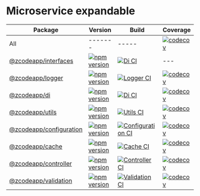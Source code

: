 # Microservice expandable

| Package | Version | Build | Coverage |
| ------- | ------- | ----- | -------- |
| All     | ------- | ----- | [![codecov](https://codecov.io/gh/zcodeapp/msexpandable/branch/main/graph/badge.svg?token=ZHJHX9L0CN)](https://app.codecov.io/gh/zcodeapp/msexpandable/tree/main/src) |
| [@zcodeapp/interfaces](src/interfaces) | [![npm version](https://img.shields.io/npm/v/@zcodeapp/interfaces.svg)](https://www.npmjs.com/package/@zcodeapp/interfaces) | [![Di CI](https://github.com/zcodeapp/msexpandable/actions/workflows/interfaces-workflow.yml/badge.svg?branch=main)](https://github.com/zcodeapp/msexpandable/actions/workflows/interfaces-workflow.yml) | --- |
| [@zcodeapp/logger](src/logger) | [![npm version](https://img.shields.io/npm/v/@zcodeapp/logger.svg)](https://www.npmjs.com/package/@zcodeapp/logger) | [![Logger CI](https://github.com/zcodeapp/msexpandable/actions/workflows/logger-workflow.yml/badge.svg?branch=main)](https://github.com/zcodeapp/msexpandable/actions/workflows/logger-workflow.yml) | [![codecov](https://codecov.io/gh/zcodeapp/msexpandable/branch/main/graph/badge.svg?token=ZHJHX9L0CN&flag=logger)](https://app.codecov.io/gh/zcodeapp/msexpandable/tree/main/src%2Flogger%2Fsrc) |
| [@zcodeapp/di](src/di) | [![npm version](https://img.shields.io/npm/v/@zcodeapp/di.svg)](https://www.npmjs.com/package/@zcodeapp/di) | [![Di CI](https://github.com/zcodeapp/msexpandable/actions/workflows/di-workflow.yml/badge.svg?branch=main)](https://github.com/zcodeapp/msexpandable/actions/workflows/di-workflow.yml) | [![codecov](https://codecov.io/gh/zcodeapp/msexpandable/branch/main/graph/badge.svg?token=ZHJHX9L0CN&flag=di)](https://app.codecov.io/gh/zcodeapp/msexpandable/tree/main/src%2Fdi%2Fsrc) |
| [@zcodeapp/utils](src/utils) | [![npm version](https://img.shields.io/npm/v/@zcodeapp/utils.svg)](https://www.npmjs.com/package/@zcodeapp/utils) | [![Utils CI](https://github.com/zcodeapp/msexpandable/actions/workflows/utils-workflow.yml/badge.svg?branch=main)](https://github.com/zcodeapp/msexpandable/actions/workflows/utils-workflow.yml) | [![codecov](https://codecov.io/gh/zcodeapp/msexpandable/branch/main/graph/badge.svg?token=ZHJHX9L0CN&flag=utils)](https://app.codecov.io/gh/zcodeapp/msexpandable/tree/main/src%2Futils%2Fsrc) |
| [@zcodeapp/configuration](src/configuration) | [![npm version](https://img.shields.io/npm/v/@zcodeapp/configuration.svg)](https://www.npmjs.com/package/@zcodeapp/configuration) | [![Configuration CI](https://github.com/zcodeapp/msexpandable/actions/workflows/configuration-workflow.yml/badge.svg?branch=main)](https://github.com/zcodeapp/msexpandable/actions/workflows/configuration-workflow.yml) | [![codecov](https://codecov.io/gh/zcodeapp/msexpandable/branch/main/graph/badge.svg?token=ZHJHX9L0CN&flag=configuration)](https://app.codecov.io/gh/zcodeapp/msexpandable/tree/main/src%2Fconfiguration%2Fsrc) |
| [@zcodeapp/cache](src/cache) | [![npm version](https://img.shields.io/npm/v/@zcodeapp/cache.svg)](https://www.npmjs.com/package/@zcodeapp/cache) | [![Cache CI](https://github.com/zcodeapp/msexpandable/actions/workflows/cache-workflow.yml/badge.svg?branch=main)](https://github.com/zcodeapp/msexpandable/actions/workflows/cache-workflow.yml) | [![codecov](https://codecov.io/gh/zcodeapp/msexpandable/branch/main/graph/badge.svg?token=ZHJHX9L0CN&flag=cache)](https://app.codecov.io/gh/zcodeapp/msexpandable/tree/main/src%2Fcache%2Fsrc) |
| [@zcodeapp/controller](src/controller) | [![npm version](https://img.shields.io/npm/v/@zcodeapp/controller.svg)](https://www.npmjs.com/package/@zcodeapp/controller) | [![Controller CI](https://github.com/zcodeapp/msexpandable/actions/workflows/controller-workflow.yml/badge.svg?branch=main)](https://github.com/zcodeapp/msexpandable/actions/workflows/controller-workflow.yml) | [![codecov](https://codecov.io/gh/zcodeapp/msexpandable/branch/main/graph/badge.svg?token=ZHJHX9L0CN&flag=controller)](https://app.codecov.io/gh/zcodeapp/msexpandable/tree/main/src%2Fcontroller%2Fsrc) |
| [@zcodeapp/validation](src/validation) | [![npm version](https://img.shields.io/npm/v/@zcodeapp/validation.svg)](https://www.npmjs.com/package/@zcodeapp/validation) | [![Validation CI](https://github.com/zcodeapp/msexpandable/actions/workflows/validation-workflow.yml/badge.svg?branch=main)](https://github.com/zcodeapp/msexpandable/actions/workflows/validation-workflow.yml) | [![codecov](https://codecov.io/gh/zcodeapp/msexpandable/branch/main/graph/badge.svg?token=ZHJHX9L0CN&flag=validation)](https://app.codecov.io/gh/zcodeapp/msexpandable/tree/main/src%2Fvalidation%2Fsrc) |